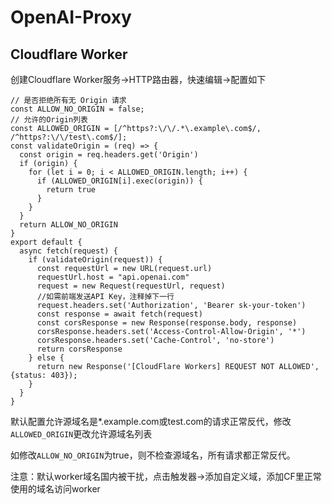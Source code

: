 # OpenAI-Proxy
## Cloudflare Worker
创建Cloudflare Worker服务->HTTP路由器，快速编辑->配置如下
```
// 是否拒绝所有无 Origin 请求
const ALLOW_NO_ORIGIN = false;
// 允许的Origin列表
const ALLOWED_ORIGIN = [/^https?:\/\/.*\.example\.com$/, /^https?:\/\/test\.com$/];
const validateOrigin = (req) => {
  const origin = req.headers.get('Origin')
  if (origin) {
    for (let i = 0; i < ALLOWED_ORIGIN.length; i++) {
      if (ALLOWED_ORIGIN[i].exec(origin)) {
        return true
      }
    }
  }
  return ALLOW_NO_ORIGIN
}
export default {
  async fetch(request) {
    if (validateOrigin(request)) {
      const requestUrl = new URL(request.url)
      requestUrl.host = "api.openai.com"
      request = new Request(requestUrl, request)
      //如需前端发送API Key，注释掉下一行
      request.headers.set('Authorization', 'Bearer sk-your-token')
      const response = await fetch(request)
      const corsResponse = new Response(response.body, response)
      corsResponse.headers.set('Access-Control-Allow-Origin', '*')
      corsResponse.headers.set('Cache-Control', 'no-store')
      return corsResponse
    } else {
      return new Response('[CloudFlare Workers] REQUEST NOT ALLOWED', {status: 403});
    }
  }
}
```
默认配置允许源域名是*.example.com或test.com的请求正常反代，修改`ALLOWED_ORIGIN`更改允许源域名列表

如修改`ALLOW_NO_ORIGIN`为true，则不检查源域名，所有请求都正常反代。

注意：默认worker域名国内被干扰，点击触发器->添加自定义域，添加CF里正常使用的域名访问worker